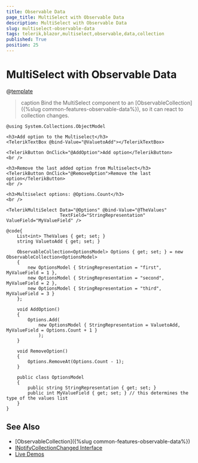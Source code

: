 ```yaml
---
title: Observable Data
page_title: MultiSelect with Observable Data
description: MultiSelect with Observable Data
slug: multiselect-observable-data
tags: telerik,blazor,multiselect,observable,data,collection
published: True
position: 25
---
```


# MultiSelect with Observable Data

@[template](/_contentTemplates/common/observable-data-intro.md#observable-data-intro)


>caption Bind the MultiSelect component to an [ObservableCollection]({%slug common-features-observable-data%}), so it can react to collection changes.

````CSHTML
@using System.Collections.ObjectModel

<h3>Add option to the Multiselect</h3>
<TelerikTextBox @bind-Value="@ValuetoAdd"></TelerikTextBox>

<TelerikButton OnClick="@AddOption">Add option</TelerikButton>
<br />

<h3>Remove the last added option from Multiselect</h3>
<TelerikButton OnClick="@RemoveOption">Remove the last option</TelerikButton>
<br />

<h3>Multiselect options: @Options.Count</h3>
<br />

<TelerikMultiSelect Data="@Options" @bind-Value="@TheValues"
                    TextField="StringRepresentation" ValueField="MyValueField" />

@code{
    List<int> TheValues { get; set; }
    string ValuetoAdd { get; set; }

    ObservableCollection<OptionsModel> Options { get; set; } = new ObservableCollection<OptionsModel>
    {
        new OptionsModel { StringRepresentation = "first",  MyValueField = 1 },
        new OptionsModel { StringRepresentation = "second", MyValueField = 2 },
        new OptionsModel { StringRepresentation = "third",  MyValueField = 3 }
    };

    void AddOption()
    {
        Options.Add(
            new OptionsModel { StringRepresentation = ValuetoAdd, MyValueField = Options.Count + 1 }
            );
    }

    void RemoveOption()
    {
        Options.RemoveAt(Options.Count - 1);
    }

    public class OptionsModel
    {
        public string StringRepresentation { get; set; }
        public int MyValueField { get; set; } // this determines the type of the values list
    }
}
````

## See Also

  * [ObservableCollection]({%slug common-features-observable-data%})
  * [INotifyCollectionChanged Interface](https://docs.microsoft.com/en-us/dotnet/api/system.collections.specialized.inotifycollectionchanged?view=netframework-4.8)
  * [Live Demos](https://demos.telerik.com/blazor-ui/)